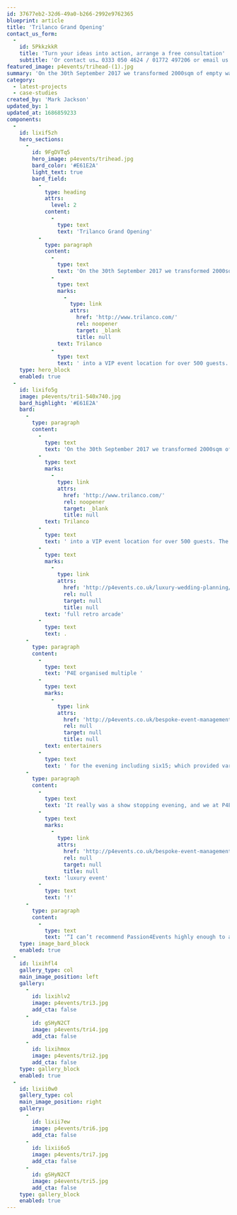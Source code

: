 ```yaml
---
id: 37677eb2-32d6-49a0-b266-2992e9762365
blueprint: article
title: 'Trilanco Grand Opening'
contact_us_form:
  -
    id: 5PkkzkkR
    title: 'Turn your ideas into action, arrange a free consultation'
    subtitle: 'Or contact us… 0333 050 4624 / 01772 497206 or email us: info@p4events.co.uk'
featured_image: p4events/trihead-(1).jpg
summary: 'On the 30th September 2017 we transformed 2000sqm of empty warehouse space at one of the UK’s largest equine and pet wholesalers, Trilanco into a VIP event location for over'
category:
  - latest-projects
  - case-studies
created_by: 'Mark Jackson'
updated_by: 1
updated_at: 1686859233
components:
  -
    id: lixif5zh
    hero_sections:
      -
        id: 9FgDVTq5
        hero_image: p4events/trihead.jpg
        bard_color: '#E61E2A'
        light_text: true
        bard_field:
          -
            type: heading
            attrs:
              level: 2
            content:
              -
                type: text
                text: 'Trilanco Grand Opening'
          -
            type: paragraph
            content:
              -
                type: text
                text: 'On the 30th September 2017 we transformed 2000sqm of empty warehouse space at one of the UK’s largest equine and pet wholesalers, '
              -
                type: text
                marks:
                  -
                    type: link
                    attrs:
                      href: 'http://www.trilanco.com/'
                      rel: noopener
                      target: _blank
                      title: null
                text: Trilanco
              -
                type: text
                text: ' into a VIP event location for over 500 guests.'
    type: hero_block
    enabled: true
  -
    id: lixifo5g
    image: p4events/tri1-540x740.jpg
    bard_highlight: '#E61E2A'
    bard:
      -
        type: paragraph
        content:
          -
            type: text
            text: 'On the 30th September 2017 we transformed 2000sqm of empty warehouse space at one of the UK’s largest equine and pet wholesalers, '
          -
            type: text
            marks:
              -
                type: link
                attrs:
                  href: 'http://www.trilanco.com/'
                  rel: noopener
                  target: _blank
                  title: null
            text: Trilanco
          -
            type: text
            text: ' into a VIP event location for over 500 guests. The empty space was completely transformed by installing a full marquee lining and carpet. We provided luxury tables and seating, including booths and customised table centres. Two stages were installed, a full sized dodgems and fairground alongside a fully customised dodgem car photo booth. We also installed a '
          -
            type: text
            marks:
              -
                type: link
                attrs:
                  href: 'http://p4events.co.uk/luxury-wedding-planning/entertainment/arcade-machine-hire/'
                  rel: null
                  target: null
                  title: null
            text: 'full retro arcade'
          -
            type: text
            text: .
      -
        type: paragraph
        content:
          -
            type: text
            text: 'P4E organised multiple '
          -
            type: text
            marks:
              -
                type: link
                attrs:
                  href: 'http://p4events.co.uk/bespoke-event-management/event-entertainment/'
                  rel: null
                  target: null
                  title: null
            text: entertainers
          -
            type: text
            text: ' for the evening including six15; which provided various musicians including sax, electric violin and DJ. There were fire and stilt performers meeting and greeting guests. We also provided a full valet parking service, meet and greet staff and fully trained bar staff. One of the highlights of the evening was a show-stopping projection mapped cake. This provided a real wow factor to the evening and was revealed during the MD’s Speech. It was a really unique was to encapture how the business has grown out of the old premises and to celebrate its move to the new premises.'
      -
        type: paragraph
        content:
          -
            type: text
            text: 'It really was a show stopping evening, and we at P4E can transform any space into a '
          -
            type: text
            marks:
              -
                type: link
                attrs:
                  href: 'http://p4events.co.uk/bespoke-event-management/'
                  rel: null
                  target: null
                  title: null
            text: 'luxury event'
          -
            type: text
            text: '!'
      -
        type: paragraph
        content:
          -
            type: text
            text: '“I can’t recommend Passion4Events highly enough to anyone wanting to throw a party to remember.” Lisa Balmer | Sales Director'
    type: image_bard_block
    enabled: true
  -
    id: lixihfl4
    gallery_type: col
    main_image_position: left
    gallery:
      -
        id: lixihlv2
        image: p4events/tri3.jpg
        add_cta: false
      -
        id: gSHyN2CT
        image: p4events/tri4.jpg
        add_cta: false
      -
        id: lixihmox
        image: p4events/tri2.jpg
        add_cta: false
    type: gallery_block
    enabled: true
  -
    id: lixii0w0
    gallery_type: col
    main_image_position: right
    gallery:
      -
        id: lixii7ew
        image: p4events/tri6.jpg
        add_cta: false
      -
        id: lixii6o5
        image: p4events/tri7.jpg
        add_cta: false
      -
        id: gSHyN2CT
        image: p4events/tri5.jpg
        add_cta: false
    type: gallery_block
    enabled: true
---
```

